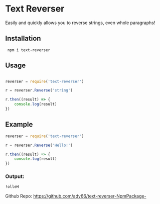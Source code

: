 
# Text Reverser

Easily and quickly allows you to reverse strings, even whole paragraphs!


## Installation

```
 npm i text-reverser 
```
## Usage

```js

reverser = require('text-reverser')

r = reverser.Reverse('string')

r.then((result) => {
    console.log(result)
})
```
## Example

```js
reverser = require('text-reverser')

r = reverser.Reverse('Hello!')

r.then((result) => {
    console.log(result)
})
```

### Output:
```
!olleH

```

Github Repo: https://github.com/adv66/text-reverser-NpmPackage-

